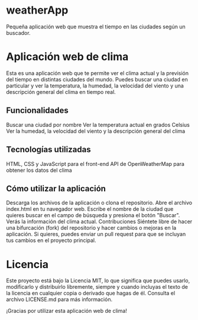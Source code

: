 # weatherApp
Pequeña aplicación web que muestra el tiempo en las ciudades según un buscador.

# Aplicación web de clima
Esta es una aplicación web que te permite ver el clima actual y la previsión del tiempo en distintas ciudades del mundo. Puedes buscar una ciudad en particular y ver la temperatura, la humedad, la velocidad del viento y una descripción general del clima en tiempo real.

## Funcionalidades
Buscar una ciudad por nombre
Ver la temperatura actual en grados Celsius
Ver la humedad, la velocidad del viento y la descripción general del clima

## Tecnologías utilizadas
HTML, CSS y JavaScript para el front-end
API de OpenWeatherMap para obtener los datos del clima

## Cómo utilizar la aplicación
Descarga los archivos de la aplicación o clona el repositorio.
Abre el archivo index.html en tu navegador web.
Escribe el nombre de la ciudad que quieres buscar en el campo de búsqueda y presiona el botón "Buscar".
Verás la información del clima actual.
Contribuciones
Siéntete libre de hacer una bifurcación (fork) del repositorio y hacer cambios o mejoras en la aplicación. Si quieres, puedes enviar un pull request para que se incluyan tus cambios en el proyecto principal.

# Licencia
Este proyecto está bajo la Licencia MIT, lo que significa que puedes usarlo, modificarlo y distribuirlo libremente, siempre y cuando incluyas el texto de la licencia en cualquier copia o derivado que hagas de él. Consulta el archivo LICENSE.md para más información.

¡Gracias por utilizar esta aplicación web de clima!
